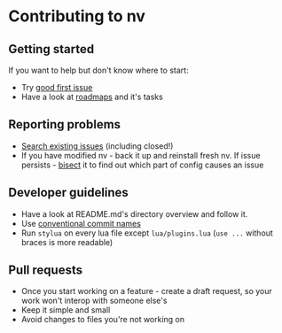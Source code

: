 # Contributing to nv

## Getting started

If you want to help but don't know where to start:
- Try [good first issue](https://github.com/shift-d/nv/labels/good-first-issue)
- Have a look at [roadmaps](https://github.com/shift-d/nv/labels/roadmap) and it's tasks

## Reporting problems
- [Search existing issues](https://github.com/shift-d/nv/issues) (including closed!)
- If you have modified nv - back it up and reinstall fresh nv. If issue persists - [bisect](https://neovim.io/doc/user/starting.html#bisect) it to find out which part of config causes an issue

## Developer guidelines
- Have a look at README.md's directory overview and follow it.
- Use [conventional commit names](https://www.conventionalcommits.org/en/v1.0.0/)
- Run `stylua` on every lua file except `lua/plugins.lua` (`use ...` without braces is more readable)

## Pull requests
- Once you start working on a feature - create a draft request, so your work won't interop with someone else's
- Keep it simple and small
- Avoid changes to files you're not working on
